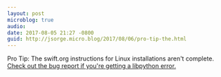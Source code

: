 ```yaml
---
layout: post
microblog: true
audio: 
date: 2017-08-05 21:27 -0800
guid: http://jsorge.micro.blog/2017/08/06/pro-tip-the.html
---
```

Pro Tip: The swift.org instructions for Linux installations aren't complete. [Check out the bug report if you're getting a libpython error.](https://bugs.swift.org/browse/SR-2743)
